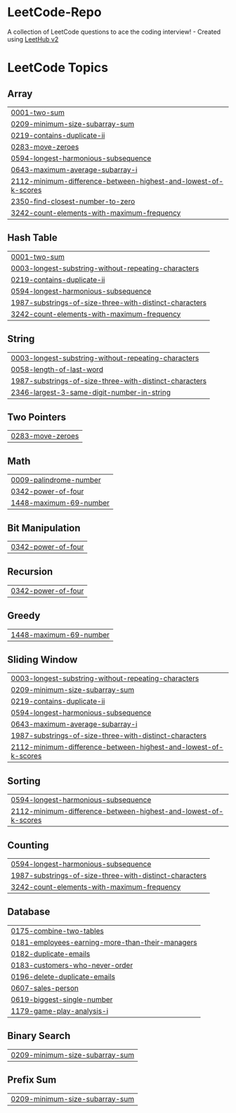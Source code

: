 # LeetCode-Repo
A collection of LeetCode questions to ace the coding interview! - Created using [LeetHub v2](https://github.com/arunbhardwaj/LeetHub-2.0)

<!---LeetCode Topics Start-->
# LeetCode Topics
## Array
|  |
| ------- |
| [0001-two-sum](https://github.com/NafihMT/LeetCode-Repo/tree/master/0001-two-sum) |
| [0209-minimum-size-subarray-sum](https://github.com/NafihMT/LeetCode-Repo/tree/master/0209-minimum-size-subarray-sum) |
| [0219-contains-duplicate-ii](https://github.com/NafihMT/LeetCode-Repo/tree/master/0219-contains-duplicate-ii) |
| [0283-move-zeroes](https://github.com/NafihMT/LeetCode-Repo/tree/master/0283-move-zeroes) |
| [0594-longest-harmonious-subsequence](https://github.com/NafihMT/LeetCode-Repo/tree/master/0594-longest-harmonious-subsequence) |
| [0643-maximum-average-subarray-i](https://github.com/NafihMT/LeetCode-Repo/tree/master/0643-maximum-average-subarray-i) |
| [2112-minimum-difference-between-highest-and-lowest-of-k-scores](https://github.com/NafihMT/LeetCode-Repo/tree/master/2112-minimum-difference-between-highest-and-lowest-of-k-scores) |
| [2350-find-closest-number-to-zero](https://github.com/NafihMT/LeetCode-Repo/tree/master/2350-find-closest-number-to-zero) |
| [3242-count-elements-with-maximum-frequency](https://github.com/NafihMT/LeetCode-Repo/tree/master/3242-count-elements-with-maximum-frequency) |
## Hash Table
|  |
| ------- |
| [0001-two-sum](https://github.com/NafihMT/LeetCode-Repo/tree/master/0001-two-sum) |
| [0003-longest-substring-without-repeating-characters](https://github.com/NafihMT/LeetCode-Repo/tree/master/0003-longest-substring-without-repeating-characters) |
| [0219-contains-duplicate-ii](https://github.com/NafihMT/LeetCode-Repo/tree/master/0219-contains-duplicate-ii) |
| [0594-longest-harmonious-subsequence](https://github.com/NafihMT/LeetCode-Repo/tree/master/0594-longest-harmonious-subsequence) |
| [1987-substrings-of-size-three-with-distinct-characters](https://github.com/NafihMT/LeetCode-Repo/tree/master/1987-substrings-of-size-three-with-distinct-characters) |
| [3242-count-elements-with-maximum-frequency](https://github.com/NafihMT/LeetCode-Repo/tree/master/3242-count-elements-with-maximum-frequency) |
## String
|  |
| ------- |
| [0003-longest-substring-without-repeating-characters](https://github.com/NafihMT/LeetCode-Repo/tree/master/0003-longest-substring-without-repeating-characters) |
| [0058-length-of-last-word](https://github.com/NafihMT/LeetCode-Repo/tree/master/0058-length-of-last-word) |
| [1987-substrings-of-size-three-with-distinct-characters](https://github.com/NafihMT/LeetCode-Repo/tree/master/1987-substrings-of-size-three-with-distinct-characters) |
| [2346-largest-3-same-digit-number-in-string](https://github.com/NafihMT/LeetCode-Repo/tree/master/2346-largest-3-same-digit-number-in-string) |
## Two Pointers
|  |
| ------- |
| [0283-move-zeroes](https://github.com/NafihMT/LeetCode-Repo/tree/master/0283-move-zeroes) |
## Math
|  |
| ------- |
| [0009-palindrome-number](https://github.com/NafihMT/LeetCode-Repo/tree/master/0009-palindrome-number) |
| [0342-power-of-four](https://github.com/NafihMT/LeetCode-Repo/tree/master/0342-power-of-four) |
| [1448-maximum-69-number](https://github.com/NafihMT/LeetCode-Repo/tree/master/1448-maximum-69-number) |
## Bit Manipulation
|  |
| ------- |
| [0342-power-of-four](https://github.com/NafihMT/LeetCode-Repo/tree/master/0342-power-of-four) |
## Recursion
|  |
| ------- |
| [0342-power-of-four](https://github.com/NafihMT/LeetCode-Repo/tree/master/0342-power-of-four) |
## Greedy
|  |
| ------- |
| [1448-maximum-69-number](https://github.com/NafihMT/LeetCode-Repo/tree/master/1448-maximum-69-number) |
## Sliding Window
|  |
| ------- |
| [0003-longest-substring-without-repeating-characters](https://github.com/NafihMT/LeetCode-Repo/tree/master/0003-longest-substring-without-repeating-characters) |
| [0209-minimum-size-subarray-sum](https://github.com/NafihMT/LeetCode-Repo/tree/master/0209-minimum-size-subarray-sum) |
| [0219-contains-duplicate-ii](https://github.com/NafihMT/LeetCode-Repo/tree/master/0219-contains-duplicate-ii) |
| [0594-longest-harmonious-subsequence](https://github.com/NafihMT/LeetCode-Repo/tree/master/0594-longest-harmonious-subsequence) |
| [0643-maximum-average-subarray-i](https://github.com/NafihMT/LeetCode-Repo/tree/master/0643-maximum-average-subarray-i) |
| [1987-substrings-of-size-three-with-distinct-characters](https://github.com/NafihMT/LeetCode-Repo/tree/master/1987-substrings-of-size-three-with-distinct-characters) |
| [2112-minimum-difference-between-highest-and-lowest-of-k-scores](https://github.com/NafihMT/LeetCode-Repo/tree/master/2112-minimum-difference-between-highest-and-lowest-of-k-scores) |
## Sorting
|  |
| ------- |
| [0594-longest-harmonious-subsequence](https://github.com/NafihMT/LeetCode-Repo/tree/master/0594-longest-harmonious-subsequence) |
| [2112-minimum-difference-between-highest-and-lowest-of-k-scores](https://github.com/NafihMT/LeetCode-Repo/tree/master/2112-minimum-difference-between-highest-and-lowest-of-k-scores) |
## Counting
|  |
| ------- |
| [0594-longest-harmonious-subsequence](https://github.com/NafihMT/LeetCode-Repo/tree/master/0594-longest-harmonious-subsequence) |
| [1987-substrings-of-size-three-with-distinct-characters](https://github.com/NafihMT/LeetCode-Repo/tree/master/1987-substrings-of-size-three-with-distinct-characters) |
| [3242-count-elements-with-maximum-frequency](https://github.com/NafihMT/LeetCode-Repo/tree/master/3242-count-elements-with-maximum-frequency) |
## Database
|  |
| ------- |
| [0175-combine-two-tables](https://github.com/NafihMT/LeetCode-Repo/tree/master/0175-combine-two-tables) |
| [0181-employees-earning-more-than-their-managers](https://github.com/NafihMT/LeetCode-Repo/tree/master/0181-employees-earning-more-than-their-managers) |
| [0182-duplicate-emails](https://github.com/NafihMT/LeetCode-Repo/tree/master/0182-duplicate-emails) |
| [0183-customers-who-never-order](https://github.com/NafihMT/LeetCode-Repo/tree/master/0183-customers-who-never-order) |
| [0196-delete-duplicate-emails](https://github.com/NafihMT/LeetCode-Repo/tree/master/0196-delete-duplicate-emails) |
| [0607-sales-person](https://github.com/NafihMT/LeetCode-Repo/tree/master/0607-sales-person) |
| [0619-biggest-single-number](https://github.com/NafihMT/LeetCode-Repo/tree/master/0619-biggest-single-number) |
| [1179-game-play-analysis-i](https://github.com/NafihMT/LeetCode-Repo/tree/master/1179-game-play-analysis-i) |
## Binary Search
|  |
| ------- |
| [0209-minimum-size-subarray-sum](https://github.com/NafihMT/LeetCode-Repo/tree/master/0209-minimum-size-subarray-sum) |
## Prefix Sum
|  |
| ------- |
| [0209-minimum-size-subarray-sum](https://github.com/NafihMT/LeetCode-Repo/tree/master/0209-minimum-size-subarray-sum) |
<!---LeetCode Topics End-->